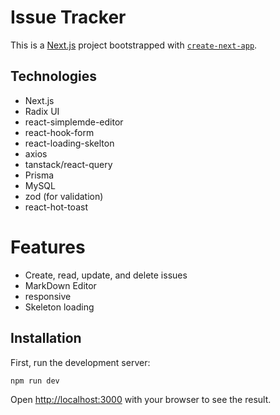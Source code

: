 # Issue Tracker

This is a [Next.js](https://nextjs.org/) project bootstrapped with [`create-next-app`](https://github.com/vercel/next.js/tree/canary/packages/create-next-app).

## Technologies

- Next.js
- Radix UI
- react-simplemde-editor
- react-hook-form
- react-loading-skelton
- axios
- tanstack/react-query
- Prisma
- MySQL
- zod (for validation)
- react-hot-toast

# Features

- Create, read, update, and delete issues
- MarkDown Editor
- responsive
- Skeleton loading


## Installation

First, run the development server:

```bash
npm run dev
```

Open [http://localhost:3000](http://localhost:3000) with your browser to see the result.
